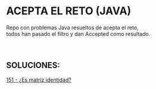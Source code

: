 # ACEPTA EL RETO (JAVA)
Repo con problemas Java resueltos de acepta el reto, <br/>todos han pasado el filtro y dan Accepted como resultado.
</br></br></br>
## SOLUCIONES:</br>
[151 - ¿Es matriz identidad?](https://github.com/sergiogh7/acepta-el-reto-java/tree/151-Es_matriz_identidad)

